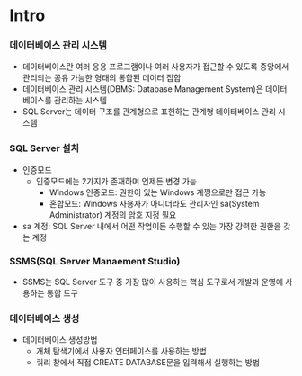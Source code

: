 # Intro

### 데이터베이스 관리 시스템
- 데이터베이스란 여러 응용 프로그램이나 여러 사용자가 접근할 수 있도록 중앙에서 관리되는 공유 가능한 형태의 통합된 데이터 집합
- 데이터베이스 관리 시스템(DBMS: Database Management System)은 데이터베이스를 관리하는 시스템
- SQL Server는 데이터 구조를 관계형으로 표현하는 관계형 데이터베이스 관리 시스템


### SQL Server 설치
- 인증모드
	- 인증모드에는 2가지가 존재하며 언제든 변경 가능
		- Windows 인증모드: 권한이 있는 Windows 계쩡으로만 접근 가능
		- 혼합모드: Windows 사용자가 아니더라도 관리자인 sa(System Administrator) 계정의 암호 지정 필요
- sa 계정: SQL Server 내에서 어떤 작업이든 수행할 수 있는 가장 강력한 권한을 갖는 계정


### SSMS(SQL Server Manaement Studio)
- SSMS는 SQL Server 도구 중 가장 많이 사용하는 핵심 도구로서 개발과 운영에 사용하는 통합 도구


### 데이터베이스 생성
- 데이터베이스 생성방법
	- 개체 탐색기에서 사용자 인터페이스를 사용하는 방법
	- 쿼리 창에서 직접 CREATE DATABASE문을 입력해서 실행하는 방법